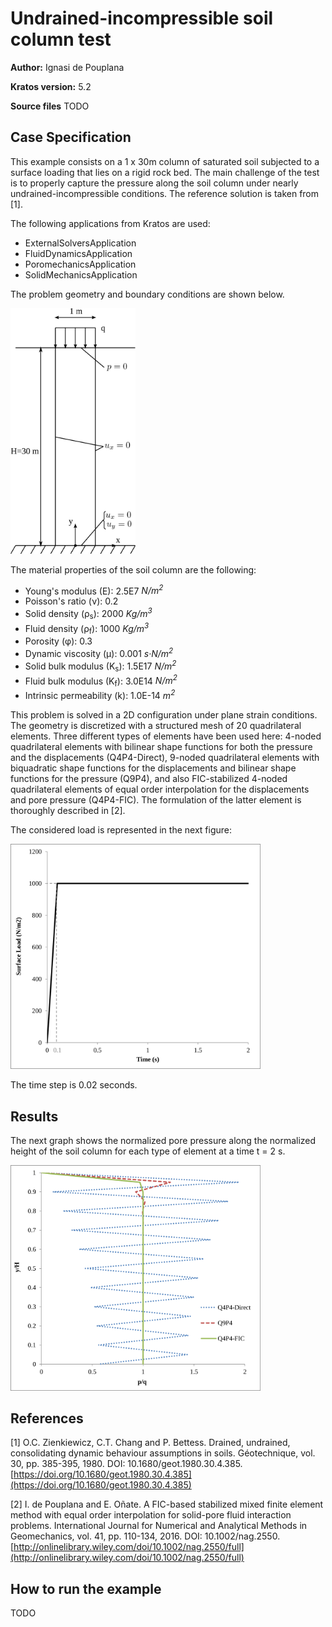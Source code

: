# Undrained-incompressible soil column test

**Author:** Ignasi de Pouplana

**Kratos version:** 5.2

**Source files** TODO

## Case Specification

This example consists on a 1 x 30m column of saturated soil subjected to a surface loading that lies on a rigid rock bed. The main challenge of the test is to properly capture the pressure along the soil column under nearly undrained-incompressible conditions. The reference solution is taken from [1].

The following applications from Kratos are used:

* ExternalSolversApplication
* FluidDynamicsApplication
* PoromechanicsApplication
* SolidMechanicsApplication

The problem geometry and boundary conditions are shown below.
<!-- ![undrained soil column geometry.](data/soil-column_geometry.png) -->
<img src="data/soil-column_geometry.png" width="200">

The material properties of the soil column are the following:
* Young's modulus (E): 2.5E7 _N/m<sup>2</sup>_
* Poisson's ratio (&nu;): 0.2
* Solid density (&rho;<sub>s</sub>): 2000 _Kg/m<sup>3</sup>_
* Fluid density (&rho;<sub>f</sub>): 1000 _Kg/m<sup>3</sup>_
* Porosity (&phi;): 0.3
* Dynamic viscosity (&mu;): 0.001 _s·N/m<sup>2</sup>_
* Solid bulk modulus (K<sub>s</sub>): 1.5E17 _N/m<sup>2</sup>_
* Fluid bulk modulus (K<sub>f</sub>): 3.0E14 _N/m<sup>2</sup>_
* Intrinsic permeability (k): 1.0E-14 _m<sup>2</sup>_

This problem is solved in a 2D configuration under plane strain conditions. The geometry is discretized with a structured mesh of 20 quadrilateral elements. Three different types of elements have been used here: 4-noded quadrilateral elements with bilinear shape functions for both the pressure and the displacements (Q4P4-Direct), 9-noded quadrilateral elements with biquadratic shape functions for the displacements and bilinear shape functions for the pressure (Q9P4), and also FIC-stabilized 4-noded quadrilateral elements of equal order interpolation for the displacements and pore pressure (Q4P4-FIC). The formulation of the latter element is thoroughly described in [2].

The considered load is represented in the next figure:

<img src="data/load.png" width="400">

The time step is 0.02 seconds.

## Results

The next graph shows the normalized pore pressure along the normalized height of the soil column for each type of element at a time t = 2 s.

<img src="data/height-pressure.png" width="400">

## References

[1] O.C. Zienkiewicz, C.T. Chang and P. Bettess. Drained, undrained, consolidating dynamic behaviour assumptions in soils. Géotechnique, vol. 30, pp. 385-395, 1980. DOI: 10.1680/geot.1980.30.4.385. [https://doi.org/10.1680/geot.1980.30.4.385](https://doi.org/10.1680/geot.1980.30.4.385)

[2] I. de Pouplana and E. Oñate. A FIC-based stabilized mixed finite element method with equal order interpolation for solid-pore fluid interaction problems. International Journal for Numerical and Analytical Methods in Geomechanics, vol. 41, pp. 110-134, 2016. DOI: 10.1002/nag.2550. [http://onlinelibrary.wiley.com/doi/10.1002/nag.2550/full](http://onlinelibrary.wiley.com/doi/10.1002/nag.2550/full)

## How to run the example

TODO